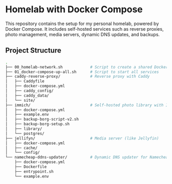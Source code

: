 # Homelab with Docker Compose

This repository contains the setup for my personal homelab, powered by Docker Compose. It includes self-hosted services such as reverse proxies, photo management, media servers, dynamic DNS updates, and backups.

## Project Structure

```bash
.
├── 00_homelab-network.sh            # Script to create a shared Docker network
├── 01_docker-compose-up-all.sh      # Script to start all services
├── caddy-reverse-proxy/             # Reverse proxy with Caddy
│   ├── Caddyfile
│   ├── docker-compose.yml
│   ├── caddy_config/
│   ├── caddy_data/
│   └── site/
├── immich/                          # Self-hosted photo library with Immich
│   ├── docker-compose.yml
│   ├── example.env
│   ├── backup-borg-script-v2.sh
│   ├── backup-borg-setup.sh
│   ├── library/
│   └── postgres/
├── jellifyn/                        # Media server (like Jellyfin)
│   ├── docker-compose.yml
│   ├── cache/
│   └── config/
└── namecheap-ddns-updater/          # Dynamic DNS updater for Namecheap
    ├── docker-compose.yml
    ├── Dockerfile
    ├── entrypoint.sh
    └── example.env

